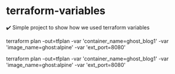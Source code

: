 # terraform-variables

✔️ Simple project to show how we used terraform variables

terraform plan -out=tfplan -var 'container_name=ghost_blog1' -var 'image_name=ghost:alpine' -var 'ext_port=8080'

terraform plan -out=tfplan -var 'container_name=ghost_blog1' -var 'image_name=ghost:alpine' -var 'ext_port=8080'